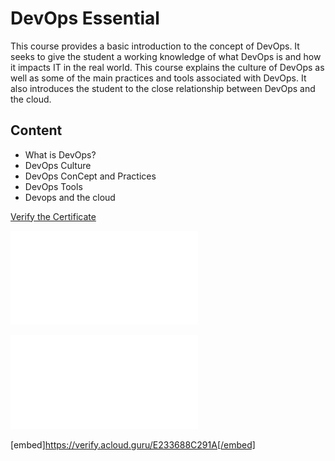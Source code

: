 
# DevOps Essential
This course provides a basic introduction to the concept of DevOps. It seeks to give the student a working knowledge of what DevOps is and how it impacts IT in the real world. This course explains the culture of DevOps as well as some of the main practices and tools associated with DevOps. It also introduces the student to the close relationship between DevOps and the cloud.

## Content
- What is DevOps?
- DevOps Culture
- DevOps ConCept and Practices
- DevOps Tools
- Devops and the cloud

[Verify the Certificate](https://verify.acloud.guru/E233688C291A)

![Certificate](images/E233688C291A.pdf)

<object data="images/E233688C291A.pdf" type="application/pdf" width="700px" height="700px">
</object>

<embed src="images/E233688C291A.pdf" type="application/pdf">
</embed>

[embed]https://verify.acloud.guru/E233688C291A[/embed]